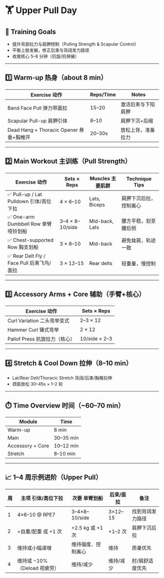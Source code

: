 # 🏋️ Upper Pull Day

## 🎯 Training Goals

- 提升背部拉力与肩胛控制（Pulling Strength & Scapular Control）
- 平衡上肢发展，修正后束与背阔发力路径
- 收尾核心 5–8 分钟（抗旋/抗伸展）

---

## 1️⃣ Warm-up 热身（about 8 min）

| Exercise 动作                         | Reps/Time | Notes |
|--------------------------------------|-----------|-------|
| Band Face Pull 弹力带面拉              | 15–20     | 激活后束与下陷肩胛 |
| Scapular Pull-up 肩胛引体               | 8–10      | 肩胛下沉+后缩 |
| Dead Hang + Thoracic Opener 悬垂+胸椎开 | 20–30s    | 放松上背，准备拉力 |

---

## 2️⃣ Main Workout 主训练（Pull Strength）

| Exercise 动作                                | Sets × Reps | Muscles 主要肌群 | Technique Tips |
|---------------------------------------------|-------------|------------------|----------------|
| ✅ Pull-up / Lat Pulldown 引体/高位下拉         | 4 × 6–10     | Lats, Biceps     | 肩胛下沉后拉，控制离心 |
| ✅ One-arm Dumbbell Row 单臂哑铃划船            | 3–4 × 8–10/side | Mid-back, Lats | 腰方平稳，划至腰后侧 |
| ✅ Chest-supported Row 胸支划船                 | 3 × 8–10     | Mid-back         | 避免耸肩，轨迹一致 |
| ✅ Rear Delt Fly / Face Pull 后束飞鸟/面拉       | 3 × 12–15    | Rear delts       | 轻重量，慢控制 |

---

## 3️⃣ Accessory Arms + Core 辅助（手臂+核心）

| Exercise 动作                      | Sets × Reps |
|-----------------------------------|-------------|
| Curl Variation 二头弯举变式          | 2–3 × 12    |
| Hammer Curl 锤式弯举               | 2 × 12      |
| Pallof Press 抗旋拉力（核心）        | 10/side × 2–3 |

---

## 4️⃣ Stretch & Cool Down 拉伸（8–10 min）

- Lat/Rear Delt/Thoracic Stretch 背阔/后束/胸椎拉伸
- 颈肩放松 30–45s × 1–2 轮

---

## ⏱️ Time Overview 时间（~60–70 min）

| Module | Time |
|--------|------|
| Warm-up | 8 min |
| Main    | 30–35 min |
| Accessory + Core | 10–12 min |
| Stretch  | 8–10 min |

---

## 📈 1–4 周示例进阶（Upper Pull）

| 周 | 主项 引体/高位下拉 | 次要 单臂划船 | 后束/面拉 | 备注 |
|---|------------------|-------------|---------|-----|
| 1 | 4×6–10 @ RPE7    | 3–4×8–10/side | 3×12–15 | 找到背阔发力路径 |
| 2 | +自重/配重 或 +1 次 | +2.5 kg 或 +1 次 | +1–2 次 | 肩胛下沉后拉 |
| 3 | 维持或小幅递增       | 维持强度、控制离心 | 维持     | 质量优先 |
| 4 | 维持或 −10%（Deload 视疲劳） | 维持/减少 | 维持/减少 | 肘/肩舒适度优先 |